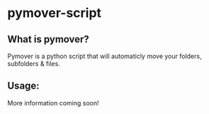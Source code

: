 # pymover-script

## What is pymover?
Pymover is a python script that will automaticly move your folders, subfolders & files.

## Usage:
More information coming soon!
